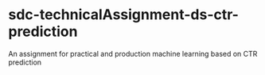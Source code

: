 # sdc-technicalAssignment-ds-ctr-prediction
An assignment for practical and production machine learning based on CTR prediction
